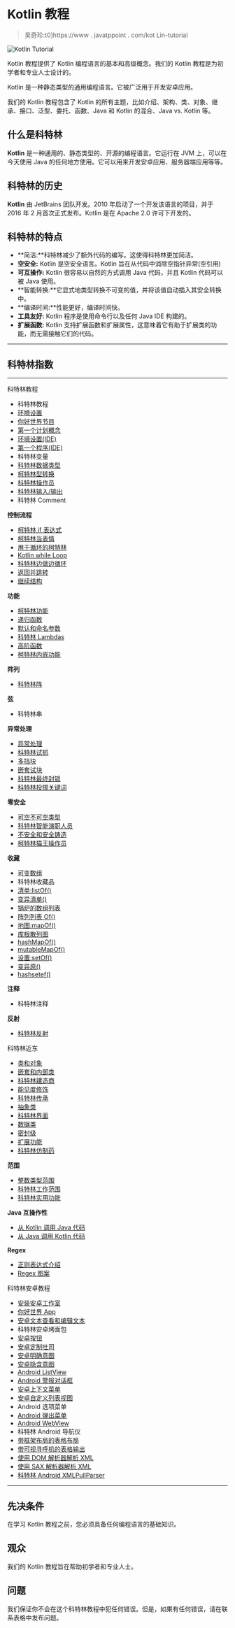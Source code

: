 # Kotlin 教程

> 吴奇珍:t0]https://www . javatppoint . com/kot Lin-tutorial

![Kotlin Tutorial](img/0ab835dbbdf0130c4f1a9f76e1c84dd5.png)

Kotlin 教程提供了 Kotlin 编程语言的基本和高级概念。我们的 Kotlin 教程是为初学者和专业人士设计的。

Kotlin 是一种静态类型的通用编程语言。它被广泛用于开发安卓应用。

我们的 Kotlin 教程包含了 Kotlin 的所有主题，比如介绍、架构、类、对象、继承、接口、泛型、委托、函数、Java 和 Kotlin 的混合、Java vs. Kotlin 等。

## 什么是科特林

**Kotlin** 是一种通用的、静态类型的、开源的编程语言。它运行在 JVM 上，可以在今天使用 Java 的任何地方使用。它可以用来开发安卓应用、服务器端应用等等。

## 科特林的历史

**Kotlin** 由 JetBrains 团队开发。2010 年启动了一个开发该语言的项目，并于 2016 年 2 月首次正式发布。Kotlin 是在 Apache 2.0 许可下开发的。

## 科特林的特点

*   **简洁:**科特林减少了额外代码的编写。这使得科特林更加简洁。
*   **空安全:** Kotlin 是空安全语言。Kotlin 旨在从代码中消除空指针异常(空引用)
*   **可互操作:** Kotlin 很容易以自然的方式调用 Java 代码，并且 Kotlin 代码可以被 Java 使用。
*   **智能转换:**它显式地类型转换不可变的值，并将该值自动插入其安全转换中。
*   **编译时间:**性能更好，编译时间快。
*   **工具友好:** Kotlin 程序是使用命令行以及任何 Java IDE 构建的。
*   **扩展函数:** Kotlin 支持扩展函数和扩展属性，这意味着它有助于扩展类的功能，而无需接触它们的代码。

* * *

## 科特林指数

* * *

科特林教程

*   科特林教程
*   [环境设置](kotlin-environment-setup-command-line)
*   [你好世界节目](kotlin-hello-world-program-command-line)
*   [第一个计划概念](kotlin-first-program-concept)
*   [环境设置(IDE)](kotlin-environment-setup-ide)
*   [第一个程序(IDE)](kotlin-first-program-on-ide)
*   科特林变量
*   [科特林数据类型](kotlin-data-type)
*   [柯特林型转换](kotlin-type-conversion)
*   [科特林操作员](kotlin-operator)
*   [科特林输入/输出](kotlin-input-output)
*   科特林 Comment

**控制流程**

*   [柯特林 if 表达式](kotlin-if-expression)
*   [柯特林当表情](kotlin-when-expression)
*   [用于循环的柯特林](kotlin-for-loop)
*   [Kotlin while Loop](kotlin-while-loop)
*   [科特林边做边循环](kotlin-do-while-loop)
*   [返回并跳转](kotlin-return-and-jump)
*   [继续结构](kotlin-continue-structure)

**功能**

*   [柯特林功能](kotlin-function)
*   [递归函数](kotlin-recursion-function)
*   [默认和命名参数](kotlin-default-and-named-argument)
*   [科特林 Lambdas](kotlin-lambdas)
*   [高阶函数](kotlin-higher-order-function)
*   [柯特林内嵌功能](kotlin-inline-function)

**阵列**

*   [科特林阵](kotlin-array)

**弦**

*   科特林串

**异常处理**

*   [异常处理](kotlin-exception-handling)
*   [科特林试抓](kotlin-try-catch)
*   [多挡块](kotlin-multiple-catch-block)
*   [嵌套试块](kotlin-nested-try-block)
*   [科特林最终封锁](kotlin-finally-block)
*   [科特林投掷关键词](kotlin-throw-keyword)

**零安全**

*   [可空不可空类型](kotlin-nullable-and-non-nullable-types)
*   [科特林智能演职人员](kotlin-smart-cast)
*   [不安全和安全铸造](kotlin-unsafe-and-safe-cast-operator)
*   [柯特林猫王操作员](kotlin-elvis-operator)

**收藏**

*   [可变数组](kotlin-mutable-array)
*   科特林收藏品
*   [清单:listOf()](kotlin-list)
*   [变异清单()](kotlin-mutablelist-mutablelistof)
*   [锅炉的数组列表](kotlin-arraylist)
*   [阵列列表 Of()](kotlin-arraylist-arraylistof)
*   [地图:mapOf()](kotlin-map)
*   [库根散列图](kotlin-hashmap)
*   [hashMapOf()](kotlin-hashmap-hashmapof)
*   [mutableMapOf()](kotlin-mutablemap)
*   [设置:setOf()](kotlin-set)
*   [变异原()](kotlin-mutableset)
*   [hashsetef()](kotlin-hashset)

**注释**

*   科特林注释

**反射**

*   [科特林反射](kotlin-reflection)

科特林近东

*   [类和对象](kotlin-class-and-object)
*   [嵌套和内部类](kotlin-nested-class-and-inner-class)
*   [科特林建造商](kotlin-constructor)
*   [能见度修饰](kotlin-visibility-modifier)
*   [科特林传承](kotlin-inheritance)
*   [抽象类](kotlin-abstract-class)
*   [科特林界面](kotlin-interface)
*   [数据类](kotlin-data-class)
*   [密封级](kotlin-sealed-class)
*   [扩展功能](kotlin-extension-function)
*   [科特林仿制药](kotlin-generics)

**范围**

*   [整数类型范围](kotlin-integer-range)
*   [科特林工作范围](kotlin-working-of-ranges)
*   [科特林实用功能](kotlin-utility-functions)

**Java 互操作性**

*   [从 Kotlin 调用 Java 代码](kotlin-java-interoperability-calling-java-from-kotlin)
*   [从 Java 调用 Kotlin 代码](kotlin-java-interoperability-calling-kotlin-from-java)

**Regex**

*   [正则表达式介绍](kotlin-regular-expressions-introduction)
*   [Regex 图案](kotlin-regex-pattern)

科特林安卓教程

*   [安装安卓工作室](kotlin-install-android-studio)
*   [你好世界 App](kotlin-hello-world-app)
*   [安卓文本查看和编辑文本](kotlin-android-textview-and-edittext)
*   科特林安卓烤面包
*   [安卓按钮](kotlin-android-button)
*   [安卓定制吐司](kotlin-android-custom-toast)
*   [安卓明确意图](kotlin-android-explicit-intent)
*   [安卓隐含意图](kotlin-android-implicit-intent)
*   [Android ListView](kotlin-android-listview)
*   [Android 警报对话框](kotlin-android-alertdialog)
*   [安卓上下文菜单](kotlin-android-context-menu)
*   [安卓自定义列表视图](kotlin-android-custom-listview)
*   Android 选项菜单
*   [Android 弹出菜单](kotlin-android-popup-menu)
*   [Android WebView](kotlin-android-webview)
*   科特林 Android 导航仪
*   [带框架布局的表格布局](kotlin-android-tablayout-with-framelayout)
*   [带可视寻呼机的表格输出](kotlin-android-tablayout-with-viewpager)
*   [使用 DOM 解析器解析 XML](kotlin-android-xml-parsing-using-dom-parser)
*   [使用 SAX 解析器解析 XML](kotlin-android-xml-parsing-using-sax-parser)
*   [科特林 Android XMLPullParser](kotlin-android-xmlpullparser-tutorial)

* * *

## 先决条件

在学习 Kotlin 教程之前，您必须具备任何编程语言的基础知识。

## 观众

我们的 Kotlin 教程旨在帮助初学者和专业人士。

## 问题

我们保证你不会在这个科特林教程中犯任何错误。但是，如果有任何错误，请在联系表格中发布问题。